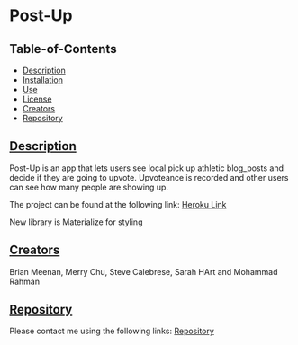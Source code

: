 # Post-Up
  
  
  ## Table-of-Contents

  * [Description](#description)
  * [Installation](#installation)
  * [Use](#use)
  * [License](#license)
  * [Creators](#creators)
  * [Repository](#repository)
  
  ## [Description](#table-of-contents)
  Post-Up is an app that lets users see local pick up athletic blog_posts and decide if they are going to upvote. Upvoteance is recorded and other users can see how many people are showing up. 

  The project can be found at the following link: [Heroku Link](https://guarded-waters-75502.herokuapp.com/)

  New library is Materialize for styling


  ## [Creators](#table-of-contents)
  Brian Meenan, Merry Chu, Steve Calebrese, Sarah HArt and Mohammad Rahman

  
  ## [Repository](#table-of-contents)
  Please contact me using the following links:
  [Repository](https://github.com/Brian-Lets-Go/Post-Up)
 
